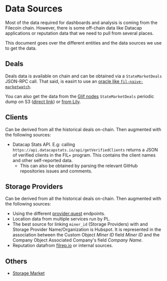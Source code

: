 # Data Sources

Most of the data required for dashboards and analysis is coming from the Filecoin chain. However, there is some off-chain data like Datacap applications or reputation data that we need to pull from several places.

This document goes over the different entities and the data sources we use to get the data.

## Deals

Deals data is available on chain and can be obtained via a `StateMarketDeals` JSON-RPC call. That said, is easirt to use an [oracle like `fil-naive-marketwatch`](https://github.com/ribasushi/fil-naive-marketwatch).

You can also get the data from the [Glif nodes](https://lotus.filecoin.io/lotus/developers/glif-nodes/) `StateMarketDeals` periodic dump on S3 ([direct link](https://marketdeals.s3.amazonaws.com/StateMarketDeals.json.zst)) or [from Lily](https://lilium.sh/).

## Clients

Can be derived from all the historical deals on-chain. Then augmented with the following sources:

- Datacap Stats API. E.g: calling `https://api.datacapstats.io/api/getVerifiedClients` returns a JSON of verified clients in the FIL+ program. This contains the client names and other self-reported data.
    - This can also be obtained by parsing the relevant GitHub repositories issues and comments.

## Storage Providers

Can be derived from all the historical deals on-chain. Then augmented with the following sources:

- Using the different [provider.quest](https://provider.quest/) endpoints.
- Location data from multiple services run by PL.
- The best source for linking `miner_id` (Storage Providers) with and Storage Provider Name/Organization is Hubspot. It is represented in the association between the Custom Object _Miner ID_ field _Miner ID_ and the Company Object Associated Company's field _Company Name_.
- Reputation datafrom [filrep.io](https://filrep.io/) or internal sources.

## Others

- [Storage Market](https://data.storage.market/)
